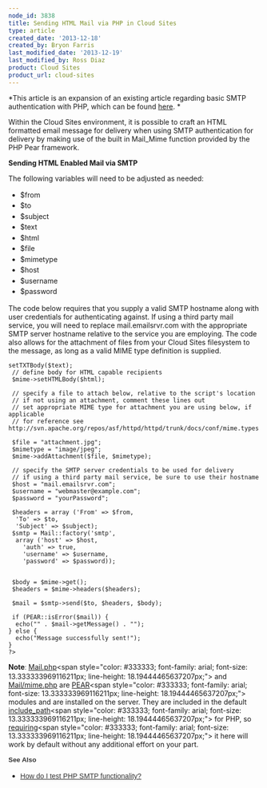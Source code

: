 ```yaml
---
node_id: 3838
title: Sending HTML Mail via PHP in Cloud Sites
type: article
created_date: '2013-12-18'
created_by: Bryon Farris
last_modified_date: '2013-12-19'
last_modified_by: Ross Diaz
product: Cloud Sites
product_url: cloud-sites
---
```


*This article is an expansion of an existing article regarding basic
SMTP authentication with PHP, which can be found
[here](/how-to/test-php-smtp-functionality). *

Within the Cloud Sites environment, it is possible to craft an HTML
formatted email message for delivery when using SMTP authentication for
delivery by making use of the built in Mail\_Mime function provided by
the PHP Pear framework.

**Sending HTML Enabled Mail via SMTP**

The following variables will need to be adjusted as needed:

-   <span style="line-height: 1.538em;" data-mce-mark="1">\$from</span>
-   <span style="line-height: 1.538em;" data-mce-mark="1">\$to</span>
-   <span style="line-height: 1.538em;"
    data-mce-mark="1">\$subject</span>
-   <span style="line-height: 1.538em;" data-mce-mark="1">\$text</span>
-   <span style="line-height: 1.538em;" data-mce-mark="1">\$html</span>
-   <span style="line-height: 1.538em;" data-mce-mark="1">\$file</span>
-   <span style="line-height: 1.538em;"
    data-mce-mark="1">\$mimetype</span>
-   <span style="line-height: 1.538em;" data-mce-mark="1">\$host</span>
-   <span style="line-height: 1.538em;"
    data-mce-mark="1">\$username</span>
-   <span style="line-height: 1.538em;"
    data-mce-mark="1">\$password</span>

The code below requires that you supply a valid SMTP hostname along with
user credentials for authenticating against. If using a third party mail
service, you will need to replace mail.emailsrvr.com with the
appropriate SMTP server hostname relative to the service you are
employing. The code also allows for the attachment of files from your
Cloud Sites filesystem to the message, as long as a valid MIME type
definition is supplied.

``` {#pre-0}
setTXTBody($text);
 // define body for HTML capable recipients
 $mime->setHTMLBody($html);

 // specify a file to attach below, relative to the script's location
 // if not using an attachment, comment these lines out
 // set appropriate MIME type for attachment you are using below, if applicable
 // for reference see http://svn.apache.org/repos/asf/httpd/httpd/trunk/docs/conf/mime.types

 $file = "attachment.jpg";
 $mimetype = "image/jpeg";
 $mime->addAttachment($file, $mimetype);

 // specify the SMTP server credentials to be used for delivery
 // if using a third party mail service, be sure to use their hostname
 $host = "mail.emailsrvr.com";
 $username = "webmaster@example.com";
 $password = "yourPassword";

 $headers = array ('From' => $from,
  'To' => $to,
  'Subject' => $subject);
 $smtp = Mail::factory('smtp',
  array ('host' => $host,
    'auth' => true,
    'username' => $username,
    'password' => $password));


 $body = $mime->get();
 $headers = $mime->headers($headers);

 $mail = $smtp->send($to, $headers, $body);

 if (PEAR::isError($mail)) {
  echo("" . $mail->getMessage() . "");
} else {
  echo("Message successfully sent!");
}
?>
```

**Note**<span
style="color: #333333; font-family: arial; font-size: 13.333333969116211px; line-height: 18.19444465637207px;">: </span>[Mail.php](http://pear.php.net/package/Mail "http://pear.php.net/package/Mail")<span
style="color: #333333; font-family: arial; font-size: 13.333333969116211px; line-height: 18.19444465637207px;"> and
[Mail/mime.php](http://pear.php.net/package/Mail_Mime/)
are </span>[PEAR](http://pear.php.net/ "http://pear.php.net/")<span
style="color: #333333; font-family: arial; font-size: 13.333333969116211px; line-height: 18.19444465637207px;"> modules
and are installed on the server. They are included in the
default </span>[include\_path](http://www.php.net/manual/en/ini.core.php "http://www.php.net/manual/en/ini.core.php#ini.include-path")<span
style="color: #333333; font-family: arial; font-size: 13.333333969116211px; line-height: 18.19444465637207px;"> for
PHP,
so </span>[requiring](http://php.net/manual/en/function.require.php "http://php.net/manual/en/function.require.php")<span
style="color: #333333; font-family: arial; font-size: 13.333333969116211px; line-height: 18.19444465637207px;"> it
here will work by default without any additional effort on your
part.</span>

**<span
style="color: #333333; font-family: arial; font-size: 13.333333969116211px; line-height: 18.19444465637207px;">See
Also</span>**

-   [<span style="color: #333333; font-family: arial;"><span
    style="line-height: 18.1875px;">How do I test PHP SMTP
    functionality?</span></span>](/how-to/test-php-smtp-functionality)


